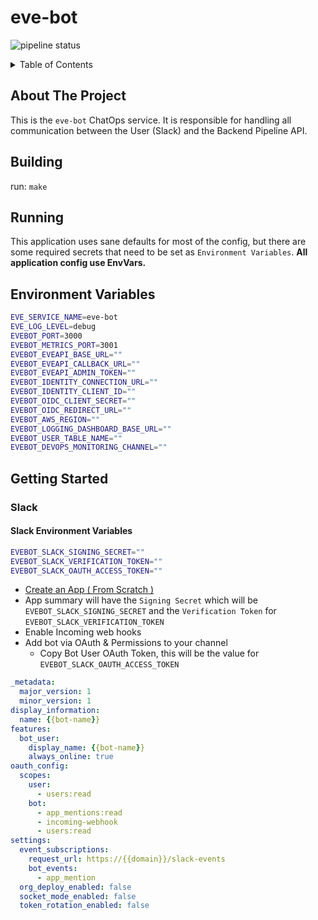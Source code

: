 <div id="top"></div>

# eve-bot

![pipeline status](https://github.com/unanet/eve-bot/badges/master/pipeline.svg)

<!-- TABLE OF CONTENTS -->
<details>
  <summary>Table of Contents</summary>
  <ol>
    <li>
       <a href="#about-the-project">About The Project</a>
    </li>
    <li><a href="#building">Building</a></li>
    <li><a href="#running">Running</a></li>
    <li><a href="#environment-variables">Environment Variables</a></li>
    <li>
      <a href="#configuration">Getting Started</a>
      <ul>
        <li><a href="#slack">Slack</a></li>
      </ul>
    </li>
  </ol>
</details>



## About The Project

This is the `eve-bot` ChatOps service. It is responsible for handling all communication between the User (Slack) and the Backend Pipeline API.

## Building

run: `make`

## Running

This application uses sane defaults for most of the config, but there are some required secrets that need to be set as `Environment Variables`. **All application config use EnvVars.**

## Environment Variables

```bash
EVE_SERVICE_NAME=eve-bot
EVE_LOG_LEVEL=debug
EVEBOT_PORT=3000
EVEBOT_METRICS_PORT=3001
EVEBOT_EVEAPI_BASE_URL=""
EVEBOT_EVEAPI_CALLBACK_URL=""
EVEBOT_EVEAPI_ADMIN_TOKEN=""
EVEBOT_IDENTITY_CONNECTION_URL=""
EVEBOT_IDENTITY_CLIENT_ID=""
EVEBOT_OIDC_CLIENT_SECRET=""
EVEBOT_OIDC_REDIRECT_URL=""
EVEBOT_AWS_REGION=""
EVEBOT_LOGGING_DASHBOARD_BASE_URL=""
EVEBOT_USER_TABLE_NAME=""
EVEBOT_DEVOPS_MONITORING_CHANNEL=""
```

## Getting Started

### Slack

#### Slack Environment Variables

```bash
EVEBOT_SLACK_SIGNING_SECRET=""
EVEBOT_SLACK_VERIFICATION_TOKEN=""
EVEBOT_SLACK_OAUTH_ACCESS_TOKEN=""
```

* [Create an App ( From Scratch )](https://api.slack.com/apps)
* App summary will have the `Signing Secret` which will be `EVEBOT_SLACK_SIGNING_SECRET` and the `Verification Token` for `EVEBOT_SLACK_VERIFICATION_TOKEN`
* Enable Incoming web hooks
* Add bot via OAuth & Permissions to your channel
    * Copy Bot User OAuth Token, this will be the value for `EVEBOT_SLACK_OAUTH_ACCESS_TOKEN`


```yaml
_metadata:
  major_version: 1
  minor_version: 1
display_information:
  name: {{bot-name}}
features:
  bot_user:
    display_name: {{bot-name}}
    always_online: true
oauth_config:
  scopes:
    user:
      - users:read
    bot:
      - app_mentions:read
      - incoming-webhook
      - users:read
settings:
  event_subscriptions:
    request_url: https://{{domain}}/slack-events
    bot_events:
      - app_mention
  org_deploy_enabled: false
  socket_mode_enabled: false
  token_rotation_enabled: false
```
